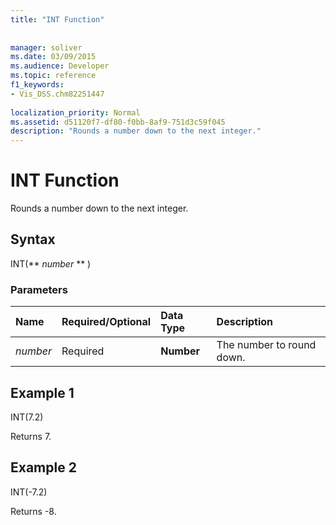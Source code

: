 ```yaml
---
title: "INT Function"
 
 
manager: soliver
ms.date: 03/09/2015
ms.audience: Developer
ms.topic: reference
f1_keywords:
- Vis_DSS.chm82251447
 
localization_priority: Normal
ms.assetid: d51120f7-df80-f0bb-8af9-751d3c59f045
description: "Rounds a number down to the next integer."
---
```


# INT Function

Rounds a number down to the next integer.
  
## Syntax

INT(** *number* ** ) 
  
### Parameters

|**Name**|**Required/Optional**|**Data Type**|**Description**|
|:-----|:-----|:-----|:-----|
| _number_ <br/> |Required  <br/> |**Number** <br/> |The number to round down.  <br/> |
   
## Example 1

INT(7.2)
  
Returns 7.
  
## Example 2

INT(-7.2)
  
Returns -8.
  

